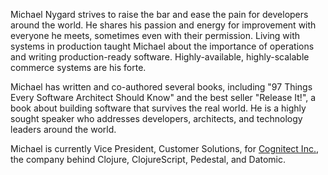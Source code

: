 Michael Nygard strives to raise the bar and ease the pain for
developers around the world. He shares his passion and energy for
improvement with everyone he meets, sometimes even with their
permission. Living with systems in production taught Michael about the
importance of operations and writing production-ready
software. Highly-available, highly-scalable commerce systems are his
forte.

Michael has written and co-authored several books, including "97
Things Every Software Architect Should Know" and the best seller
"Release It!", a book about building software that survives the real
world. He is a highly sought speaker who addresses developers, 
architects, and technology leaders around the world.

Michael is currently Vice President, Customer Solutions, for
[Cognitect Inc.](http://www.cognitect.com/), the company behind 
Clojure, ClojureScript, Pedestal, and Datomic.
